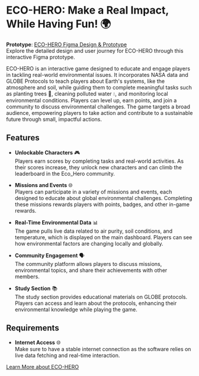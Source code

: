 # ECO-HERO: Make a Real Impact, While Having Fun! 🌍

**Prototype**: [ECO-HERO Figma Design & Prototype](https://www.figma.com/proto/xdCSNrw7BB73GarGpylyRs/Envo-Fighter)  
Explore the detailed design and user journey for ECO-HERO through this interactive Figma prototype.

ECO-HERO is an interactive game designed to educate and engage players in tackling real-world environmental issues. It incorporates NASA data and GLOBE Protocols to teach players about Earth's systems, like the atmosphere and soil, while guiding them to complete meaningful tasks such as planting trees 🌱, cleaning polluted water 💧, and monitoring local environmental conditions. Players can level up, earn points, and join a community to discuss environmental challenges. The game targets a broad audience, empowering players to take action and contribute to a sustainable future through small, impactful actions.

## Features

- **Unlockable Characters** 🎮  
  Players earn scores by completing tasks and real-world activities. As their scores increase, they unlock new characters and can climb the leaderboard in the Eco_Hero community.

- **Missions and Events** 🌐  
  Players can participate in a variety of missions and events, each designed to educate about global environmental challenges. Completing these missions rewards players with points, badges, and other in-game rewards.

- **Real-Time Environmental Data** 📊  
  The game pulls live data related to air purity, soil conditions, and temperature, which is displayed on the main dashboard. Players can see how environmental factors are changing locally and globally.

- **Community Engagement** 🗣️  
  The community platform allows players to discuss missions, environmental topics, and share their achievements with other members.

- **Study Section** 📚  
  The study section provides educational materials on GLOBE protocols. Players can access and learn about the protocols, enhancing their environmental knowledge while playing the game.

## Requirements

- **Internet Access** 🌐  
  Make sure to have a stable internet connection as the software relies on live data fetching and real-time interaction.

[Learn More about ECO-HERO](https://www.spaceappschallenge.org/nasa-space-apps-2024/find-a-team/envo_fighters/?tab=project)
